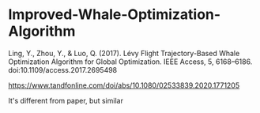 # Improved-Whale-Optimization-Algorithm
Ling, Y., Zhou, Y., &amp; Luo, Q. (2017). Lévy Flight Trajectory-Based Whale Optimization Algorithm for Global Optimization. IEEE Access, 5, 6168–6186. doi:10.1109/access.2017.2695498 

https://www.tandfonline.com/doi/abs/10.1080/02533839.2020.1771205

It's different from paper, but similar

